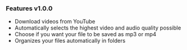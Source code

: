 ### Features v1.0.0
* Download videos from YouTube
* Automatically selects the highest video and audio quality possible
* Choose if you want your file to be saved as mp3 or mp4
* Organizes your files automatically in folders
